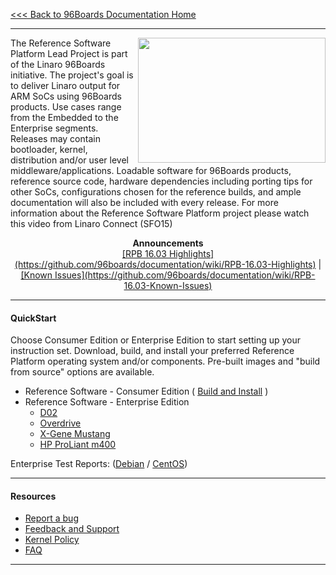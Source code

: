 [<<< Back to 96Boards Documentation Home](https://github.com/96boards/documentation/wiki)

***

<a href="http://connect.linaro.org/resource/sfo15/sfo15-104-the-96boards-software-reference-platform/" target="_blank"><img align="right" src="http://i.imgur.com/UzmaWUD.png" data-canonical-src="http://i.imgur.com/UzmaWUD.png" width="300" height="200" /></a>


The Reference Software Platform Lead Project is part of the Linaro 96Boards initiative. The project's goal is to deliver Linaro output for ARM SoCs using 96Boards products. Use cases range from the Embedded to the Enterprise segments. Releases may contain bootloader, kernel, distribution and/or user level middleware/applications. Loadable software for 96Boards products, reference source code, hardware dependencies including porting tips for other SoCs, configurations chosen for the reference builds, and ample documentation will also be included with every release.
For more information about the Reference Software Platform project please watch this video from Linaro Connect (SFO15)

<p align="center">
  <b>Announcements</b><br>
  <a href="#">[RPB 16.03 Highlights](https://github.com/96boards/documentation/wiki/RPB-16.03-Highlights)</a> |
  <a href="#">[Known Issues](https://github.com/96boards/documentation/wiki/RPB-16.03-Known-Issues)</a>
  <br>

***

#### QuickStart

Choose Consumer Edition or Enterprise Edition to start setting up your instruction set. Download, build, and install your preferred Reference Platform operating system and/or components. Pre-built images and "build from source" options are available.

- Reference Software - Consumer Edition ( [Build and Install](https://github.com/96boards/documentation/wiki/Reference-Platform-CE-Home) )
- Reference Software - Enterprise Edition
   - [D02](https://github.com/96boards/documentation/wiki/Reference-Platform-EE-D02-Home)
   - [Overdrive](https://github.com/96boards/documentation/wiki/Reference-Platform-EE-Overdrive-Home)
   - [X-Gene Mustang](https://github.com/96boards/documentation/wiki/Reference-Platform-EE-X-Gene-Mustang-Home)
   - [HP ProLiant m400](https://github.com/96boards/documentation/wiki/Reference-Platform-EE-HP-m400-Home)

Enterprise Test Reports: ([Debian](https://builds.96boards.org/releases/reference-platform/components/debian-installer/16.03/EE-Debian-RPB-16.03-TestReport.pdf) / [CentOS](https://builds.96boards.org/releases/reference-platform/components/centos-installer/16.03/EE-CentOS-RPB-16.03-TestReport.pdf))

***

#### Resources

- [Report a bug](https://github.com/96boards/documentation/wiki/Reference-Platform-bugs)
- [Feedback and Support](https://github.com/96boards/documentation/wiki/Reference-Platform-Feedback-and-Support)
- [Kernel Policy](https://github.com/96boards/documentation/wiki/RP-Kernel-Policy)
- [FAQ](https://github.com/96boards/documentation/wiki/Reference-Platform-FAQ)

***